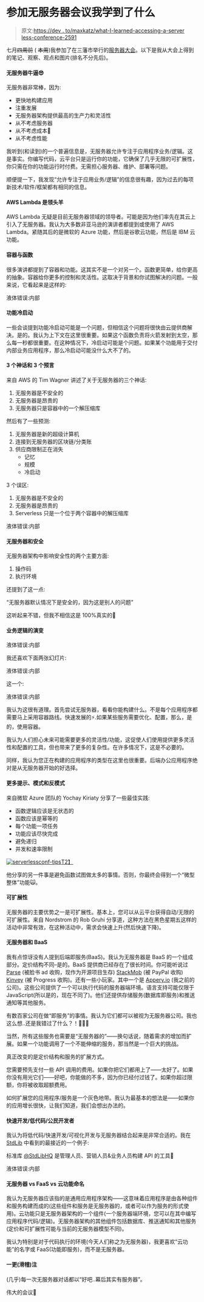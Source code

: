 # 参加无服务器会议我学到了什么

> 原文:[https://dev . to/maxkatz/what-I-learned-accessing-a-server less-conference-2591](https://dev.to/maxkatz/what-i-learned-attending-a-serverless-conference-2591)

七月~~四周前~~ ( ~~本周~~)我参加了在三藩市举行的[服务器大会](https://sf.serverlessconf.io/)。以下是我从大会上得到的笔记、观察、观点和图片(排名不分先后)。

#### 无服务器牛逼😎

无服务器非常棒，因为:

*   更快地构建应用
*   注重发展
*   无服务器架构提供最高的生产力和灵活性
*   从不考虑服务器
*   从不考虑成本🤔
*   从不考虑性能

我听到(和读到)的一个普遍信息是，无服务器允许专注于应用程序业务/逻辑。这是事实。你编写代码，云平台只是运行你的功能，它确保了几乎无限的可扩展性，你只需在你的功能运行时付费。无需担心服务器、维护、部署等问题。

顺便提一下，我发现“允许专注于应用业务/逻辑”的信息很有趣，因为过去的每项新技术/软件/框架都有相同的信息。

#### AWS Lambda 是领头羊

AWS Lambda 无疑是目前无服务器领域的领导者。可能是因为他们率先在其云上引入了无服务器。我认为大多数非亚马逊的演讲者都提到或使用了 AWS Lambda。紧随其后的是微软的 Azure 功能，然后是谷歌云功能，然后是 IBM 云功能。

#### 容器与函数

很多演讲都提到了容器和功能。这其实不是一个对另一个。函数更简单，给你更高的抽象。容器给你更多的控制和灵活性。这取决于背景和你试图解决的问题。一般来说，它看起来是这样的:

液体错误:内部

#### 功能冷启动

一些会谈提到功能冷启动可能是一个问题，但相信这个问题将很快由云提供商解决。是的。我认为上下文在这里很重要。如果这个函数负责将火箭发射到太空，那么每一秒都很重要。在这种情况下，冷启动可能是个问题。如果某个功能用于交付内部业务应用程序，那么冷启动可能没什么大不了的。

#### 3 个神话和 3 个预言

来自 AWS 的 Tim Wagner 讲述了关于无服务器的三个神话:

1.  无服务器是不安全的
2.  无服务器是昂贵的
3.  无服务器只是容器中的一个解压缩库

然后有了一些预测:

1.  无服务器是新的超级计算机
2.  连接到无服务器的区块链/分类账
3.  供应商限制正在消失
    *   记忆
    *   规模
    *   冷启动

3 个误区:

1.  无服务器是不安全的
2.  无服务器是昂贵的
3.  Serverless 只是一个位于两个容器中的解压缩库

液体错误:内部

#### 无服务器和安全

无服务器架构中影响安全性的两个主要方面:

1.  操作码
2.  执行环境

还提到了这一点:

“无服务器默认情况下是安全的，因为这是别人的问题”

这听起来不错，但我不相信这是 100%真实的🤔

#### 业务逻辑的演变

液体错误:内部

我还喜欢下面两张幻灯片:

液体错误:内部

这一个:

液体错误:内部

我认为这很有道理。首先尝试无服务器，看看你能构建什么。不是每个应用程序都需要马上采用容器路线。快速发展的⚡.如果某些服务需要优化、配置，那么，是的，使用容器。

我认为人们担心未来可能需要更多的灵活性/功能，这促使人们使用提供更多灵活性和配置的工具，但也带来了更多的复杂性。在许多情况下，这是不必要的。

同样，我认为您正在构建的应用程序的类型在这里也很重要。后端办公应用程序绝对是从无服务器开始的好选择。

#### 更多提示、模式和反模式

来自微软 Azure 团队的 Yochay Kiriaty 分享了一些最佳实践:

*   函数逻辑应该是无状态的
*   函数应该是幂等的
*   每个功能一项任务
*   功能应该尽快完成
*   避免递归
*   并发和速率限制

[![serverlessconf-tips](../Images/a4f8eba437597d11872fbe5cd95aed88.png)T2】](https://res.cloudinary.com/practicaldev/image/fetch/s--zUhtt5Wi--/c_limit%2Cf_auto%2Cfl_progressive%2Cq_auto%2Cw_880/https://katzmax.files.wordpress.com/2018/08/serverlessconf-tips.jpg%3Fw%3D1024%26h%3D768)

他分享的另一件事是避免函数试图做太多的事情。否则，你最终会得到一个“微型整体”功能🙀。

#### 可扩展性

无服务器的主要优势之一是可扩展性。基本上，您可以从云平台获得自动/无限的可扩展性。来自 Nordstrom 的 Rob Gruhi 分享道，这种方法在黑色星期五这样的活动中非常有效，在这种活动中，需求会快速上升(然后快速下降)。

#### 无服务器和 BaaS

我有点惊讶没有人提到后端即服务(BaaS)。我认为无服务器是 BaaS 的一个组成部分。定价结构不同–是的。BaaS 提供商已经存在了很长时间。你可能听说过 [Parse](https://parseplatform.org/) (被脸书 ad 收购，现作为开源项目生存) [StackMob](https://venturebeat.com/2014/02/12/paypal-closing-down-backend-service-stackmob-months-after-buying-it/) (被 PayPal 收购) [Kinvey](http://kinvey.com) (被 Progress 收购)。还有一些小玩家。其中一个是 [Appery.io](http://appery.io) (我之前的公司)。这些公司提供了一个可以执行代码的服务器端环境。语言支持可能仅限于 JavaScript(所以是的，现在不同了)。他们还提供存储服务(数据库即服务)和推送通知等其他服务。

有数百家公司在做“即服务”的事情。我认为它们都可以被视为无服务器公司。我也这么想..还是我错过了什么？！🤷🏽‍♂️

当然，所有这些服务也需要是“无服务器的”——换句话说，随着需求的增加而扩展。如果一个功能调用了一个不能伸缩的服务，那当然是一个巨大的挑战。

真正改变的是定价结构和服务的扩展方式。

您需要预先支付一些 API 调用的费用。如果你把它们都用上了——太好了。如果你没有用光它们——好吧，你能做的不多，因为你已经付过钱了。如果你超过限额，你将被收取超额费用。

如何扩展您的应用程序/服务是一个灰色地带。我认为最基本的想法是——如果你的应用增长很快，让我们知道，我们会想出办法的。

#### 快速开发/低代码/公民开发者

我认为将低代码/快速开发/可视化开发与无服务器结合起来是非常合适的。我在 [StdLib](https://stdlib.com/) 中看到的最接近的一个例子:

标准库 [@StdLibHQ](https://twitter.com/StdLibHQ?ref_src=twsrc%5Etfw) 是管理人员、营销人员&业务人员构建 API 的工具💪

液体错误:内部

#### 无服务器 vs FaaS vs 云功能命名

我认为无服务器应该指的是通用应用程序架构——这意味着应用程序是由各种组件和服务构建而成的(这些组件和服务是无服务器的，或者可以作为服务的形式使用)。云功能只是无服务器架构的一个组件(一个服务器端环境，您可以在其中编写应用程序代码/逻辑)。无服务器架构的其他组件包括数据库、推送通知和其他服务(定价和可扩展性可能与当前的无服务器模型不同)。

我认为特别是对于代码执行的环境(今天人们称之为无服务器)，我更喜欢“云功能”的名字或 FaaS(功能即服务)，而不是无服务器。

#### 一更(滑稽)注

(几乎)每一次无服务器对话都以“好吧..幕后其实有服务器”。

伟大的会议👏